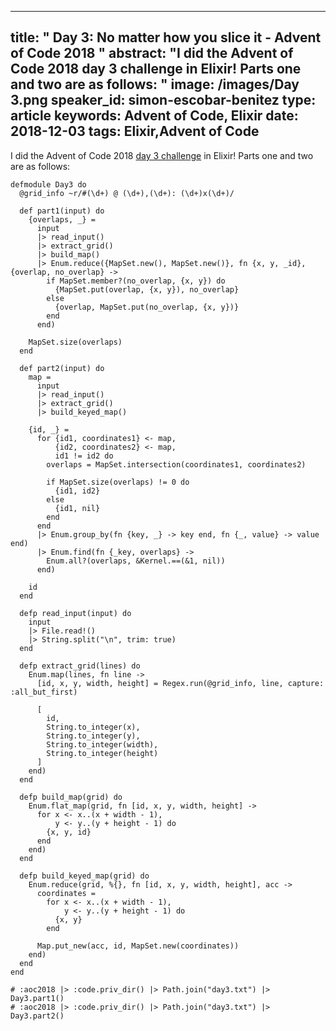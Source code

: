 
---
title: " Day 3: No matter how you slice it - Advent of Code 2018
"
abstract: "I did the Advent of Code 2018 day 3 challenge in Elixir! Parts one and two are as follows:
"
image: /images/Day 3.png
speaker_id: simon-escobar-benitez
type: article
keywords: Advent of Code, Elixir
date: 2018-12-03
tags: Elixir,Advent of Code
---
I did&nbsp;the Advent of Code 2018&nbsp;<a href="https://adventofcode.com/2018/day/3">day 3 challenge</a>&nbsp;in Elixir! Parts one and two are as follows:

<pre>
<code class="language-elixir">defmodule Day3 do
  @grid_info ~r/#(\d+) @ (\d+),(\d+): (\d+)x(\d+)/

  def part1(input) do
    {overlaps, _} =
      input
      |&gt; read_input()
      |&gt; extract_grid()
      |&gt; build_map()
      |&gt; Enum.reduce({MapSet.new(), MapSet.new()}, fn {x, y, _id}, {overlap, no_overlap} -&gt;
        if MapSet.member?(no_overlap, {x, y}) do
          {MapSet.put(overlap, {x, y}), no_overlap}
        else
          {overlap, MapSet.put(no_overlap, {x, y})}
        end
      end)

    MapSet.size(overlaps)
  end

  def part2(input) do
    map =
      input
      |&gt; read_input()
      |&gt; extract_grid()
      |&gt; build_keyed_map()

    {id, _} =
      for {id1, coordinates1} &lt;- map,
          {id2, coordinates2} &lt;- map,
          id1 != id2 do
        overlaps = MapSet.intersection(coordinates1, coordinates2)

        if MapSet.size(overlaps) != 0 do
          {id1, id2}
        else
          {id1, nil}
        end
      end
      |&gt; Enum.group_by(fn {key, _} -&gt; key end, fn {_, value} -&gt; value end)
      |&gt; Enum.find(fn {_key, overlaps} -&gt;
        Enum.all?(overlaps, &amp;Kernel.==(&amp;1, nil))
      end)

    id
  end

  defp read_input(input) do
    input
    |&gt; File.read!()
    |&gt; String.split("\n", trim: true)
  end

  defp extract_grid(lines) do
    Enum.map(lines, fn line -&gt;
      [id, x, y, width, height] = Regex.run(@grid_info, line, capture: :all_but_first)

      [
        id,
        String.to_integer(x),
        String.to_integer(y),
        String.to_integer(width),
        String.to_integer(height)
      ]
    end)
  end

  defp build_map(grid) do
    Enum.flat_map(grid, fn [id, x, y, width, height] -&gt;
      for x &lt;- x..(x + width - 1),
          y &lt;- y..(y + height - 1) do
        {x, y, id}
      end
    end)
  end

  defp build_keyed_map(grid) do
    Enum.reduce(grid, %{}, fn [id, x, y, width, height], acc -&gt;
      coordinates =
        for x &lt;- x..(x + width - 1),
            y &lt;- y..(y + height - 1) do
          {x, y}
        end

      Map.put_new(acc, id, MapSet.new(coordinates))
    end)
  end
end

# :aoc2018 |&gt; :code.priv_dir() |&gt; Path.join("day3.txt") |&gt; Day3.part1()
# :aoc2018 |&gt; :code.priv_dir() |&gt; Path.join("day3.txt") |&gt; Day3.part2()
 </code></pre>

&nbsp;
